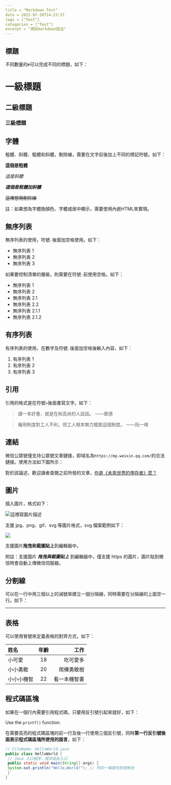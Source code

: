 ```yaml
---
title = "Markdown Test"
date = 2022-07-20T14:23:37
tags = ["Test"]
categories = ["Test"]
excerpt = "測試markdown語法"
---
```


## 標題

不同數量的`#`可以完成不同的標題，如下：

# 一級標題

## 二級標題

### 三級標題

## 字體

粗體、斜體、粗體和斜體，刪除線，需要在文字前後加上不同的標記符號。如下：

**這個是粗體**

_這是斜體_

**_這個是粗體加斜體_**

~~這裡想用刪除線~~

註：如果想為字體換顏色、字體或居中顯示，需要使用內嵌HTML來實現。

## 無序列表

無序列表的使用，符號`-`後面加空格使用。如下：

- 無序列表 1
- 無序列表 2
- 無序列表 3

如果要控制清單的層級，則需要在符號`-`前使用空格。如下：

- 無序列表 1
- 無序列表 2
- 無序列表 2.1
- 無序列表 2.2
- 無序列表 2.1.1
- 無序列表 2.1.2

## 有序列表

有序列表的使用，在數字及符號`.`後面加空格後輸入內容，如下：

1. 有序列表 1
2. 有序列表 2
3. 有序列表 3

## 引用

引用的格式是在符號`>`後面書寫文字。如下：

> 讀一本好書，就是在和高尚的人談話。 ——歌德

> 僱用制度對工人不利，但工人根本無力擺脫這個制度。 ——阮一峰

## 連結

微信公眾號僅支持公眾號文章鏈接，即域名為`https://mp.weixin.qq.com/`的合法鏈接。使用方法如下圖所示：

對於該論述，歡迎讀者查閱之前所發的文章，[你是《未來世界的倖存者》麼？ ](https://mp.weixin.qq.com/s/s5IhxV2ooX3JN_X416nidA)
<a id="jump_8"></a>

## 圖片

插入圖片，格式如下：

![這裡寫圖片描述](https://www.nginx.cn/wp-content/uploads/2020/03/qrcode_for_gh_82cf87d482f0_258.jpg)

支援 jpg、png、gif、svg 等圖片格式，svg 檔案範例如下：

![](https://markdown.com.cn/images/i-am-svg.svg)

支援圖片**拖曳和截圖貼上**到編輯器中。

附註：支援圖片 **_拖曳與截圖貼上_** 到編輯器中，僅支援 https 的圖片，圖片貼到微信時會自動上傳微信伺服器。

## 分割線

可以在一行中用三個以上的減號來建立一個分隔線，同時需要在分隔線的上面空一行。如下：

---

## 表格

可以使用冒號來定義表格的對齊方式，如下：

| 姓名       | 年齡 |         工作 |
| :--------- | :--: | -----------: |
| 小可愛     |  18  |     吃可愛多 |
| 小小勇敢   |  20  |   爬棵勇敢樹 |
| 小小小機智 |  22  | 看一本機智書 |

## 程式碼區塊

如果在一個行內需要引用程式碼，只要用反引號引起來就好，如下：

Use the `printf()` function.

在需要高亮的程式碼區塊的前一行及後一行使用三個反引號，同時**第一行反引號後面表示程式碼區塊所使用的語言**，如下：

```java
// FileName: HelloWorld.java
public class HelloWorld {
 // Java 入口程序，程式從此入口
 public static void main(String[] args) {
 System.out.println("Hello,World!"); // 列印一條語句到控制台
 }
}
```
